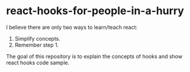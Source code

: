 # react-hooks-for-people-in-a-hurry

I believe there are only two ways to learn/teach react:

1. Simplify concepts.
2. Remember step 1.

The goal of this repository is to explain the concepts of hooks and show react hooks code sample.
